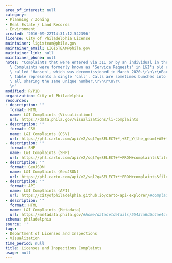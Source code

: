 ```yaml
---
area_of_interest: null
category: 
- Planning / Zoning
- Real Estate / Land Records
- Environment
created: '2016-09-22T14:31:12.542396'
license: City of Philadelphia License
maintainer: ligisteam@phila.gov
maintainer_email: LIGISTEAM@phila.gov
maintainer_link: null
maintainer_phone: null
notes: "Complaints that were entered via 311 or by an individual in the department.\
  \ Complaints were formerly known as 'Service Requests' in L&I's old enterprise database\
  \ called 'Hansen', which was decommissioned in March 2020.\r\n\r\nEach row in the\
  \ table represents a single 'call'. Calls are sometimes bunched into one 'Complaint'\
  \ all sharing the same unique number.\r\n\r\n\r\
  \n"
modified: R/P1D
organization: City of Philadelphia
resources:
- description: ''
  format: HTML
  name: L&I Complaints (Visualization)
  url: https://data.phila.gov/visualizations/li-complaints
- description: ''
  format: CSV
  name: L&I Complaints (CSV)
  url: https://phl.carto.com/api/v2/sql?q=SELECT+*,+ST_Y(the_geom)+AS+lat,+ST_X(the_geom)+AS+lng+FROM+complaints&filename=complaints&format=csv&skipfields=cartodb_id
- description: ''
  format: SHP
  name: L&I Complaints (SHP)
  url: https://phl.carto.com/api/v2/sql?q=SELECT+*+FROM+complaints&filename=complaints&format=shp&skipfields=cartodb_id
- description: ''
  format: GeoJSON
  name: L&I Complaints (GeoJSON)
  url: https://phl.carto.com/api/v2/sql?q=SELECT+*+FROM+complaints&filename=complaints&format=geojson&skipfields=cartodb_id
- description: ''
  format: API
  name: L&I Complaints (API)
  url: https://cityofphiladelphia.github.io/carto-api-explorer/#complaints
- description: ''
  format: HTML
  name: L&I Complaints (Metadata)
  url: https://metadata.phila.gov/#home/datasetdetails/5543ca6d5c4ae4cd66d3ff52/representationdetails/5e5d50e0fbc9650019b56025/
schema: philadelphia
source: ''
tags:
- Department of Licenses and Inspections
- Visualization
time_period: null
title: Licenses and Inspections Complaints
usage: null
---
```

